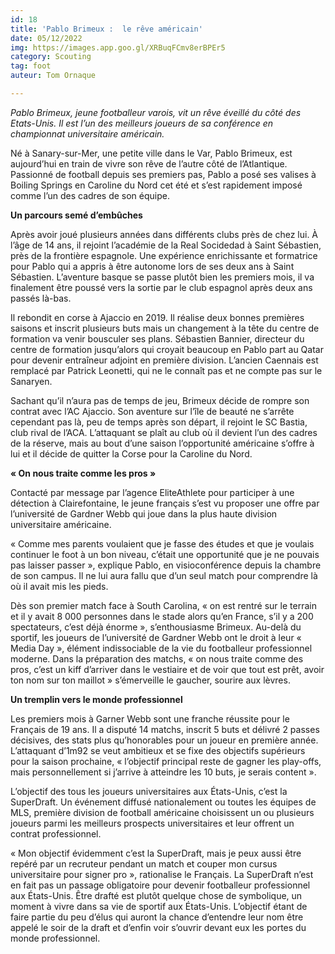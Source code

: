 ```yaml
---
id: 18
title: 'Pablo Brimeux :  le rêve américain'
date: 05/12/2022
img: https://images.app.goo.gl/XRBuqFCmv8erBPEr5
category: Scouting
tag: foot
auteur: Tom Ornaque

---
```

_Pablo Brimeux, jeune footballeur varois, vit un rêve éveillé du côté des Etats-Unis. Il est l’un des meilleurs joueurs de sa conférence en championnat universitaire américain._

Né à Sanary-sur-Mer, une petite ville dans le Var, Pablo Brimeux, est aujourd’hui en train de vivre son rêve de l’autre côté de l’Atlantique. Passionné de football depuis ses premiers pas, Pablo a posé ses valises à Boiling Springs en Caroline du Nord cet été et s’est rapidement imposé comme l’un des cadres de son équipe.

**Un parcours semé d’embûches**

Après avoir joué plusieurs années dans différents clubs près de chez lui. À l’âge de 14 ans, il rejoint l’académie de la Real Socidedad à Saint Sébastien, près de la frontière espagnole. Une expérience enrichissante et formatrice pour Pablo qui a appris à être autonome lors de ses deux ans à Saint Sébastien. L’aventure basque se passe plutôt bien les premiers mois, il va finalement être poussé vers la sortie par le club espagnol après deux ans passés là-bas.

Il rebondit en corse à Ajaccio en 2019. Il réalise deux bonnes premières saisons et inscrit plusieurs buts mais un changement à la tête du centre de formation va venir bousculer ses plans. Sébastien Bannier, directeur du centre de formation jusqu’alors qui croyait beaucoup en Pablo part au Qatar pour devenir entraîneur adjoint en première division. L’ancien Caennais est remplacé par Patrick Leonetti, qui ne le connaît pas et ne compte pas sur le Sanaryen.

Sachant qu’il n’aura pas de temps de jeu, Brimeux décide de rompre son contrat avec l’AC Ajaccio. Son aventure sur l’île de beauté ne s’arrête cependant pas là, peu de temps après son départ, il rejoint le SC Bastia, club rival de l’ACA. L’attaquant se plaît au club où il devient l’un des cadres de la réserve, mais au bout d’une saison l’opportunité américaine s’offre à lui et il décide de quitter la Corse pour la Caroline du Nord.

**« On nous traite comme les pros »**

Contacté par message par l’agence EliteAthlete pour participer à une détection à Clairefontaine, le jeune français s’est vu proposer une offre par l’université de Gardner Webb qui joue dans la plus haute division universitaire américaine.

« Comme mes parents voulaient que je fasse des études et que je voulais continuer le foot à un bon niveau, c’était une opportunité que je ne pouvais pas laisser passer », explique Pablo, en visioconférence depuis la chambre de son campus. Il ne lui aura fallu que d’un seul match pour comprendre là où il avait mis les pieds.

Dès son premier match face à South Carolina, « on est rentré sur le terrain et il y avait 8 000 personnes dans le stade alors qu’en France, s’il y a 200 spectateurs, c’est déjà énorme », s’enthousiasme Brimeux. Au-delà du sportif, les joueurs de l’université de Gardner Webb ont le droit à leur « Media Day », élément indissociable de la vie du footballeur professionnel moderne. Dans la préparation des matchs, « on nous traite comme des pros, c’est un kiff d’arriver dans le vestiaire et de voir que tout est prêt, avoir ton nom sur ton maillot » s’émerveille le gaucher, sourire aux lèvres.

**Un tremplin vers le monde professionnel**

Les premiers mois à Garner Webb sont une franche réussite pour le Français de 19 ans. Il a disputé 14 matchs, inscrit 5 buts et délivré 2 passes décisives, des stats plus qu’honorables pour un joueur en première année. L’attaquant d’1m92 se veut ambitieux et se fixe des objectifs supérieurs pour la saison prochaine, « l’objectif principal reste de gagner les play-offs, mais personnellement si j’arrive à atteindre les 10 buts, je serais content ».

L’objectif des tous les joueurs universitaires aux États-Unis, c’est la SuperDraft. Un événement diffusé nationalement ou toutes les équipes de MLS, première division de football américaine choisissent un ou plusieurs joueurs parmi les meilleurs prospects universitaires et leur offrent un contrat professionnel.

« Mon objectif évidemment c’est la SuperDraft, mais je peux aussi être repéré par un recruteur pendant un match et couper mon cursus universitaire pour signer pro », rationalise le Français. La SuperDraft n’est en fait pas un passage obligatoire pour devenir footballeur professionnel aux États-Unis. Être drafté est plutôt quelque chose de symbolique, un moment à vivre dans sa vie de sportif aux États-Unis. L’objectif étant de faire partie du peu d’élus qui auront la chance d’entendre leur nom être appelé le soir de la draft et d’enfin voir s’ouvrir devant eux les portes du monde professionnel.